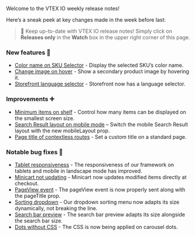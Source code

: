 Welcome to the VTEX IO weekly release notes!

Here’s a sneak peek at key changes made in the week before last:

> :bell: Keep up-to-date with VTEX IO release notes! Simply click on  **Releases only**  in the  **Watch**  box in the upper right corner of this page.

### New features :rocket:

- [Color name on SKU Selector](https://github.com/vtex-apps/release-notes/blob/master/docs/2019-week-31/color-name-sku-selector.md) - Display the selected SKU’s color name.
- [Change image on hover](https://github.com/vtex-apps/release-notes/blob/master/docs/2019-week-31/change-image-on-hover.md) - Show a secondary product image by hovering it.
- [Storefront language selector](https://github.com/vtex-apps/release-notes/blob/master/docs/2019-week-31/storefront-language-selector.md) - Storefront now has a language selector.

### Improvements  :heavy_plus_sign:

- [Minimum items on shelf](https://github.com/vtex-apps/release-notes/blob/master/docs/2019-week-31/minimum-items-shelf.md) - Control how many items can be displayed on the smallest screen size.
- [Search Result layout on mobile mode](https://github.com/vtex-apps/release-notes/blob/master/docs/2019-week-31/hide-layout-switcher-mobile.md) – Switch the mobile Search Result layout with the new mobileLayout prop.
- [Page title of contextless routes](https://github.com/vtex-apps/release-notes/blob/master/docs/2019-week-31/custom-title-standard-page.md) - Set a custom title on a standard page.

### Notable bug fixes  :bug:

- [Tablet responsiveness](https://github.com/vtex-apps/store-discussion/issues/56) - The responsiveness of our framework on tablets and mobile in landscape mode has improved.
- [Minicart not updating](https://github.com/vtex-apps/minicart/pull/171) - Minicart now updates modified items directly at checkout.
- [PageView event](https://github.com/vtex-apps/store/pull/312) - The pageView event is now properly sent along with the pageTitle prop.
- [Sorting dropdown](https://github.com/vtex-apps/search-result/pull/217) - Our dropdown sorting menu now adapts its size dynamically, not breaking the line.
- [Search bar preview](https://github.com/vtex-apps/store-components/pull/539) - The search bar preview adapts its size alongside the search bar size.
- [Dots without CSS](https://github.com/vtex-apps/carousel/pull/83) - The CSS is now being applied on carousel dots.
